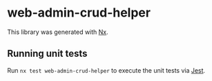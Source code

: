# web-admin-crud-helper

This library was generated with [Nx](https://nx.dev).

## Running unit tests

Run `nx test web-admin-crud-helper` to execute the unit tests via [Jest](https://jestjs.io).
